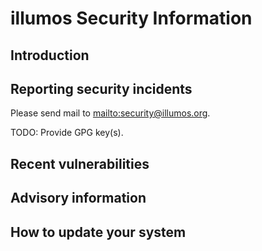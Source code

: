# illumos Security Information

## Introduction

## Reporting security incidents

Please send mail to <mailto:security@illumos.org>.

TODO: Provide GPG key(s).

## Recent vulnerabilities

## Advisory information

## How to update your system
